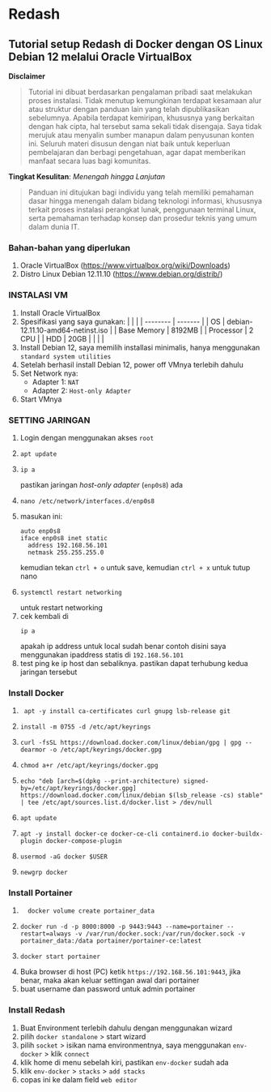 # Redash
## Tutorial setup Redash di Docker dengan OS Linux Debian 12 melalui Oracle VirtualBox 

**Disclaimer**
> Tutorial ini dibuat berdasarkan pengalaman pribadi saat melakukan proses instalasi. Tidak menutup kemungkinan terdapat kesamaan alur atau struktur dengan panduan lain yang telah dipublikasikan sebelumnya. Apabila terdapat kemiripan, khususnya yang berkaitan dengan hak cipta, hal tersebut sama sekali tidak disengaja. Saya tidak merujuk atau menyalin sumber manapun dalam penyusunan konten ini. Seluruh materi disusun dengan niat baik untuk keperluan pembelajaran dan berbagi pengetahuan, agar dapat memberikan manfaat secara luas bagi komunitas.

**Tingkat Kesulitan**: *Menengah hingga Lanjutan*
> Panduan ini ditujukan bagi individu yang telah memiliki pemahaman dasar hingga menengah dalam bidang teknologi informasi, khususnya terkait proses instalasi perangkat lunak, penggunaan terminal Linux, serta pemahaman terhadap konsep dan prosedur teknis yang umum dalam dunia IT.

### Bahan-bahan yang diperlukan
1. Oracle VirtualBox (https://www.virtualbox.org/wiki/Downloads)
2. Distro Linux Debian 12.11.10 (https://www.debian.org/distrib/)

### INSTALASI VM
1. Install Oracle VirtualBox
2. Spesifikasi yang saya gunakan:
   | <!-- -->    | <!-- -->    |
   | -------- | ------- |
   | OS | debian-12.11.10-amd64-netinst.iso |
   | Base Memory | 8192MB |
   | Processor | 2 CPU |
   | HDD | 20GB |
   | <!-- -->    | <!-- -->    |
4. Install Debian 12, saya memilih installasi minimalis, hanya menggunakan `standard system utilities`
5. Setelah berhasil install Debian 12, power off VMnya terlebih dahulu
6. Set Network nya:
	* Adapter 1: `NAT`
	* Adapter 2: `Host-only Adapter`
7. Start VMnya

### SETTING JARINGAN
1. Login dengan menggunakan akses `root`
2.
    ```
    apt update
    ```
3.
    ```
    ip a
    ```
    pastikan jaringan *host-only adapter* (`enp0s8`) ada
4.
   ```
   nano /etc/network/interfaces.d/enp0s8
   ```
6. masukan ini:
   ```
   auto enp0s8
   iface enp0s8 inet static
     address 192.168.56.101
     netmask 255.255.255.0
   ```
   kemudian tekan `ctrl + o` untuk save, kemudian `ctrl + x` untuk tutup nano
7.
   ```
   systemctl restart networking
   ```
   untuk restart networking
9. cek kembali di 
   ```
   ip a
   ```
   apakah ip address untuk local sudah benar contoh disini saya menggunakan ipaddress statis di `192.168.56.101`
10. test ping ke ip host dan sebaliknya. pastikan dapat terhubung kedua jaringan tersebut

### Install Docker
1. ```
    apt -y install ca-certificates curl gnupg lsb-release git
    ```
2. 
    ```
    install -m 0755 -d /etc/apt/keyrings
    ```
3. 
    ```
    curl -fsSL https://download.docker.com/linux/debian/gpg | gpg --dearmor -o /etc/apt/keyrings/docker.gpg
    ```
4. 
    ```
    chmod a+r /etc/apt/keyrings/docker.gpg
    ```
5. 
    ```
    echo "deb [arch=$(dpkg --print-architecture) signed-by=/etc/apt/keyrings/docker.gpg] https://download.docker.com/linux/debian $(lsb_release -cs) stable" | tee /etc/apt/sources.list.d/docker.list > /dev/null
    ```
6. 
    ```
    apt update
    ```
7. 
    ```
    apt -y install docker-ce docker-ce-cli containerd.io docker-buildx-plugin docker-compose-plugin
    ```
8. 
    ```
    usermod -aG docker $USER
    ```
9. 
    ```
    newgrp docker
    ```

### Install Portainer
1. 
   ```
	 docker volume create portainer_data
	 ```
2. 
	 ```
	 docker run -d -p 8000:8000 -p 9443:9443 --name=portainer --restart=always -v /var/run/docker.sock:/var/run/docker.sock -v portainer_data:/data portainer/portainer-ce:latest
 	 ```
3. 
   ```
   docker start portainer
   ```
3. Buka browser di host (PC) ketik `https://192.168.56.101:9443`, jika benar, maka akan keluar settingan awal dari portainer
4. buat username dan password untuk admin portainer

### Install Redash
1. Buat Environment terlebih dahulu dengan menggunakan wizard
2. pilih `docker standalone` > start wizard
3. pilih `socket` > isikan nama environmentnya, saya menggunakan `env-docker` > klik `connect`
4. klik home di menu sebelah kiri, pastikan `env-docker` sudah ada
5. klik `env-docker` > `stacks` > `add stacks`
6. copas ini ke dalam field `web editor`
```

```
